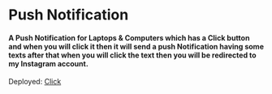 # Push Notification 

#### A Push Notification for Laptops & Computers which has a Click button and when you will click it then it will send a push Notification having some texts after that when you will click the text then you will be redirected to my Instagram account.

Deployed: [Click](https://admirable-tapioca-41b3eb.netlify.app/)
